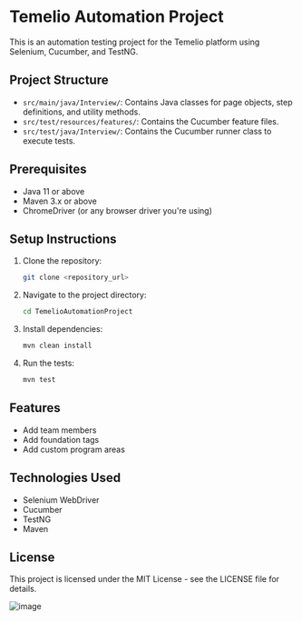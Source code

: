 # Temelio Automation Project

This is an automation testing project for the Temelio platform using Selenium, Cucumber, and TestNG.

## Project Structure
- `src/main/java/Interview/`: Contains Java classes for page objects, step definitions, and utility methods.
- `src/test/resources/features/`: Contains the Cucumber feature files.
- `src/test/java/Interview/`: Contains the Cucumber runner class to execute tests.

## Prerequisites
- Java 11 or above
- Maven 3.x or above
- ChromeDriver (or any browser driver you're using)

## Setup Instructions

1. Clone the repository:
    ```bash
    git clone <repository_url>
    ```

2. Navigate to the project directory:
    ```bash
    cd TemelioAutomationProject
    ```

3. Install dependencies:
    ```bash
    mvn clean install
    ```

4. Run the tests:
    ```bash
    mvn test
    ```

## Features
- Add team members
- Add foundation tags
- Add custom program areas

## Technologies Used
- Selenium WebDriver
- Cucumber
- TestNG
- Maven

## License
This project is licensed under the MIT License - see the LICENSE file for details.

![image](https://github.com/user-attachments/assets/4127c63a-f7f6-4209-b47d-4ca9b8e9aaba)

